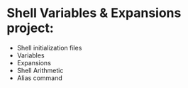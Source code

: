 # Shell Variables & Expansions project:
- Shell initialization files
- Variables
- Expansions
- Shell Arithmetic
- Alias command

